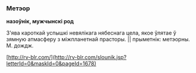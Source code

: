### Метэор
**назоўнік, мужчынскі род**

З'ява кароткай успышкі невялікага нябеснага цела, якое ўлятае ў зямную атмасферу з міжпланетнай прасторы. || прыметнік: метэорны. М. дождж.

<a rel="author">[http://rv-blr.com/](http://rv-blr.com/slounik.jsp?letterId=0&maskId=0&pageId=1678)</a>
